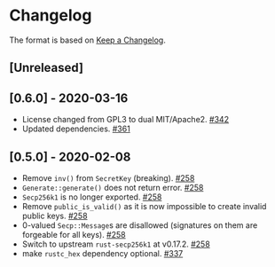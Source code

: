 # Changelog

The format is based on [Keep a Changelog].

[Keep a Changelog]: http://keepachangelog.com/en/1.0.0/

## [Unreleased]

## [0.6.0] - 2020-03-16
- License changed from GPL3 to dual MIT/Apache2. [#342](https://github.com/paritytech/parity-common/pull/342)
- Updated dependencies. [#361](https://github.com/paritytech/parity-common/pull/361)

## [0.5.0] - 2020-02-08
- Remove `inv()` from `SecretKey` (breaking). [#258](https://github.com/paritytech/parity-common/pull/258)
- `Generate::generate()` does not return error. [#258](https://github.com/paritytech/parity-common/pull/258)
- `Secp256k1` is no longer exported. [#258](https://github.com/paritytech/parity-common/pull/258)
- Remove `public_is_valid()` as it is now impossible to create invalid public keys. [#258](https://github.com/paritytech/parity-common/pull/258)
- 0-valued `Secp::Message`s are disallowed (signatures on them are forgeable for all keys). [#258](https://github.com/paritytech/parity-common/pull/258)
- Switch to upstream `rust-secp256k1` at v0.17.2. [#258](https://github.com/paritytech/parity-common/pull/258)
- make `rustc_hex` dependency optional. [#337](https://github.com/paritytech/parity-common/pull/337)
